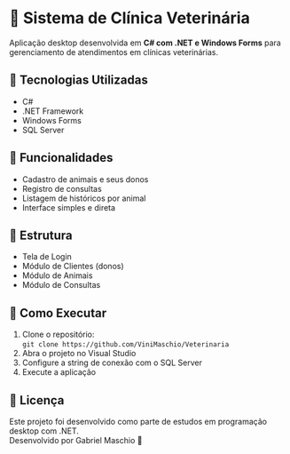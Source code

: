 # 🐶 Sistema de Clínica Veterinária

Aplicação desktop desenvolvida em **C# com .NET e Windows Forms** para gerenciamento de atendimentos em clínicas veterinárias.

## 🔧 Tecnologias Utilizadas

- C#
- .NET Framework
- Windows Forms
- SQL Server

## 📌 Funcionalidades

- Cadastro de animais e seus donos
- Registro de consultas
- Listagem de históricos por animal
- Interface simples e direta

## 📂 Estrutura

- Tela de Login
- Módulo de Clientes (donos)
- Módulo de Animais
- Módulo de Consultas

## 🚀 Como Executar

1. Clone o repositório:  
   `git clone https://github.com/ViniMaschio/Veterinaria`
2. Abra o projeto no Visual Studio
3. Configure a string de conexão com o SQL Server
4. Execute a aplicação

## 📄 Licença

Este projeto foi desenvolvido como parte de estudos em programação desktop com .NET.  
Desenvolvido por Gabriel Maschio 🐾
